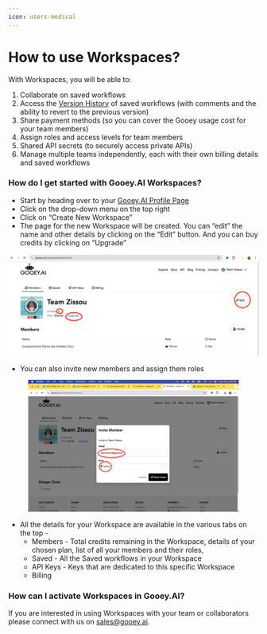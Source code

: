 ```yaml
---
icon: users-medical
---
```


# How to use Workspaces?

With Workspaces, you will be able to:

1. Collaborate on saved workflows
2. Access the [Version History](how-to-use-version-history.md) of saved workflows (with comments and the ability to revert to the previous version)
3. Share payment methods (so you can cover the Gooey usage cost for your team members)
4. Assign roles and access levels for team members&#x20;
5. Shared API secrets (to securely access private APIs)
6. Manage multiple teams independently, each with their own billing details and saved workflows

### How do I get started with Gooey.AI Workspaces?

* Start by heading over to your [Gooey.AI Profile Page](https://gooey.ai/account/profile/)
* Click on the drop-down menu on the top right
* Click on “Create New Workspace”
* The page for the new Workspace will be created. You can “edit” the name and other details by clicking on the “Edit” button. And you can buy credits by clicking on “Upgrade”

![](<../../.gitbook/assets/0 (12).png>)

* You can also invite new members and assign them roles

<figure><img src="../../.gitbook/assets/1 (11).png" alt=""><figcaption></figcaption></figure>

* All the details for your Workspace are available in the various tabs on the top -
  * Members - Total credits remaining in the Workspace, details of your chosen plan, list of all your members and their roles,
  * Saved - All the Saved workflows in your Workspace
  * API Keys - Keys that are dedicated to this specific Workspace
  * Billing

### How can I activate Workspaces in Gooey.AI? <a href="#lnsbsam44owq" id="lnsbsam44owq"></a>

If you are interested in using Workspaces with your team or collaborators please connect with us on [sales@gooey.ai](mailto:sales@gooey.ai).
